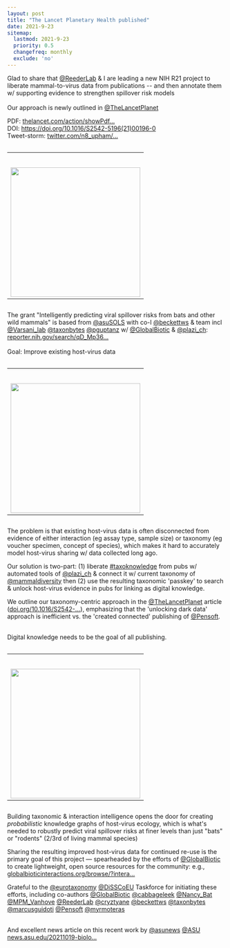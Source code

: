 ```yaml
---
layout: post
title: "The Lancet Planetary Health published"
date: 2021-9-23
sitemap:
  lastmod: 2021-9-23
  priority: 0.5
  changefreq: monthly
  exclude: 'no'
---
```





Glad to share that <a class="entity-mention" href="https://twitter.com/ReederLab">@ReederLab</a> &amp; I are leading a new NIH R21 project to liberate mammal-to-virus data from publications -- and then annotate them w/ supporting evidence to strengthen spillover risk models<br />
<br />
Our approach is newly outlined in <a class="entity-mention" href="https://twitter.com/TheLancetPlanet">@TheLancetPlanet</a> 



PDF: <a class="entity-url" data-preview="true" href="https://www.thelancet.com/action/showPdf?pii=S2542-5196%2821%2900196-0">thelancet.com/action/showPdf…</a><br />
DOI: <a class="entity-url" data-preview="true" href="https://doi.org/10.1016/S2542-5196(21)00196-0">https://doi.org/10.1016/S2542-5196(21)00196-0</a><br />
Tweet-storm: <a class="entity-url" data-preview="true" href="https://twitter.com/n8_upham/status/1450596627685670912">twitter.com/n8_upham/…</a><br />


<table class="image" style="float:right; margin-left: 2em">
<caption align="bottom"></caption>
<tr><td><img border="0" src="https://pbs.twimg.com/media/FCF9FDtVkAAtLvd.jpg" height="300px" style="float:right; margin-top: 2em"/>
	</td></tr>
</table>


The grant "Intelligently predicting viral spillover risks from bats and other wild mammals" is based from <a class="entity-mention" href="https://twitter.com/asuSOLS">@asuSOLS</a> with co-I <a class="entity-mention" href="https://twitter.com/beckettws">@beckettws</a> &amp; team incl <a class="entity-mention" href="https://twitter.com/Varsani_lab">@Varsani_lab</a> <a class="entity-mention" href="https://twitter.com/taxonbytes">@taxonbytes</a> <a class="entity-mention" href="https://twitter.com/pguptanz">@pguptanz</a> w/ <a class="entity-mention" href="https://twitter.com/GlobalBiotic">@GlobalBiotic</a> &amp; <a class="entity-mention" href="https://twitter.com/plazi_ch">@plazi_ch</a>: <a class="entity-url" data-preview="true" href="https://reporter.nih.gov/search/qD_Mp36HUkKM1D-Q4pjiLg/project-details/10289637">reporter.nih.gov/search/qD_Mp36…</a><br />
<br />
Goal: Improve existing host-virus data<br />

<table class="image" style="float:right; margin-left: 2em">
<caption align="bottom"></caption>
<tr><td><img border="0" src="https://pbs.twimg.com/media/FCGAqCyVEAATy6P.jpg" height="300px" style="float:right; margin-top: 2em"/>
	</td></tr>
</table>


The problem is that existing host-virus data is often disconnected from evidence of either interaction (eg assay type, sample size) or taxonomy (eg voucher specimen, concept of species), which makes it hard to accurately model host-virus sharing w/ data collected long ago.<br />



Our solution is two-part: (1) liberate <a class="entity-hashtag" href="/hashtag/taxoknowledge">#taxoknowledge</a> from pubs w/ automated tools of <a class="entity-mention" href="https://twitter.com/plazi_ch">@plazi_ch</a> &amp; connect it w/ current taxonomy of <a class="entity-mention" href="https://twitter.com/mammaldiversity">@mammaldiversity</a> then (2) use the resulting taxonomic 'passkey' to search &amp; unlock host-virus evidence in pubs for linking as digital knowledge.<br />


We outline our taxonomy-centric approach in the <a class="entity-mention" href="https://twitter.com/TheLancetPlanet">@TheLancetPlanet</a> article (<a class="entity-url" data-preview="true" href="https://doi.org/10.1016/S2542-5196(21)00196-0">doi.org/10.1016/S2542-…</a>), emphasizing that the 'unlocking dark data' approach is inefficient vs. the 'created connected' publishing of <a class="entity-mention" href="https://twitter.com/Pensoft">@Pensoft</a>.<br />
<br />

Digital knowledge needs to be the goal of all publishing.<br />


<table class="image" style="float:right; margin-left: 2em">
<caption align="bottom"></caption>
<tr><td><img border="0" src="https://pbs.twimg.com/media/FCGFLS5VQAEKkwl.jpg" height="300px" style="float:right; margin-top: 2em"/>
	</td></tr>
</table>


Building taxonomic &amp; interaction intelligence opens the door for creating *probabilistic* knowledge graphs of host-virus ecology, which is what's needed to robustly predict viral spillover risks at finer levels than just "bats" or "rodents" (2/3rd of living mammal species)<br />


Sharing the resulting improved host-virus data for continued re-use is the primary goal of this project — spearheaded by the efforts of <a class="entity-mention" href="https://twitter.com/GlobalBiotic">@GlobalBiotic</a> to create lightweight, open source resources for the community: e.g., <a class="entity-url" data-preview="true" href="https://www.globalbioticinteractions.org/browse/?interactionType=hasHost&resultType=json&sourceTaxon=Coronavirus&targetTaxon=Rhinolophus">globalbioticinteractions.org/browse/?intera…</a><br />


Grateful to the <a class="entity-mention" href="https://twitter.com/eurotaxonomy">@eurotaxonomy</a> <a class="entity-mention" href="https://twitter.com/DiSSCoEU">@DiSSCoEU</a> Taskforce for initiating these efforts, including co-authors <a class="entity-mention" href="https://twitter.com/GlobalBiotic">@GlobalBiotic</a> <a class="entity-mention" href="https://twitter.com/cabbageleek">@cabbageleek</a> <a class="entity-mention" href="https://twitter.com/Nancy_Bat">@Nancy_Bat</a> <a class="entity-mention" href="https://twitter.com/MPM_Vanhove">@MPM_Vanhove</a> <a class="entity-mention" href="https://twitter.com/ReederLab">@ReederLab</a> <a class="entity-mention" href="https://twitter.com/cryztyane">@cryztyane</a> <a class="entity-mention" href="https://twitter.com/beckettws">@beckettws</a> <a class="entity-mention" href="https://twitter.com/taxonbytes">@taxonbytes</a> <a class="entity-mention" href="https://twitter.com/marcusguidoti">@marcusguidoti</a> <a class="entity-mention" href="https://twitter.com/Pensoft">@Pensoft</a> <a class="entity-mention" href="https://twitter.com/myrmoteras">@myrmoteras</a> <br />
<br />


And excellent news article on this recent work by <a class="entity-mention" href="https://twitter.com/asunews">@asunews</a> <a class="entity-mention" href="https://twitter.com/ASU">@ASU</a> <br />
<a class="entity-url" data-preview="true" href="https://news.asu.edu/20211019-biological-dark-data-times-viral-spillover">news.asu.edu/20211019-biolo…</a> <span class="nop nop-end"><br />


